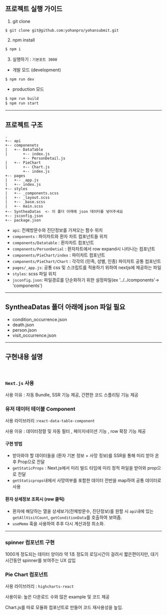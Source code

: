 ## 프로젝트 실행 가이드

1. git clone

```bash
$ git clone git@github.com:yohanpro/yohansubmit.git
```

2. npm install

```bash
$ npm i
```

3. 실행하기 : `기본포트 3000`

- 개발 모드 (development)

```bash
$ npm run dev
```

- production 모드

```bash
$ npm run build
$ npm run start
```

<hr>

## 프로젝트 구조

```
.
+-- api
+-- componenets
|   +-- DataTable
|       +-- index.js
        +-- PersonDetail.js
|   +-- PieChart
|       +-- Chart.js
        +-- index.js
+-- pages
|   +-- _app.js
|   +-- index.js
+-- styles
|   +-- _components.scss
|   +-- _layout.scss
|   +-- _base.scss
|   +-- main.scss
+-- SyntheaDatas  <- 이 폴더 아래에 json 데이터를 넣어주세요
+-- jsconfig.json
+-- package.json

```

- `api`: 전체방문수와 진단정보를 가져오는 함수 위치
- `components` : 파이차트와 환자 차트 컴포넌트들 위치
- `components/Datatable` : 환자차트 컴포넌트
- `components/PersonDetial` : 환자차트에서 row expand시 나타나는 컴포넌트
- `components/PieChart/index` : 파이차트 컴포넌트
- `components/PieChart/Chart` : 각각의 (민족, 성별, 인종) 파이차트 공통 컴포넌트
- `pages/_app.js`: 공통 css 및 스크립트를 적용하기 위하여 nextjs에 제공하는 파일
- `styles`: scss 파일 위치
- `jsconfig.json`: 파일경로를 단순화하기 위한 설정파일(ex '../../components'-> 'components')

 <hr>

## SyntheaDatas 폴더 아래에 json 파일 필요

- condition_occurrence.json
- death.json
- person.json
- visit_occurrence.json

<hr>

## 구현내용 설명

<br>

### `Next.js` 사용

사용 이유 : 자동 Bundle, SSR 기능 제공, 간편한 코드 스플리팅 기능 제공

### 유저 데이터 테이블 Component

사용 라이브러리 :`react-data-table-component`

사용 이유 : 데이터정렬 및 자동 필터 , 페이지네이션 기능 , row 확장 기능 제공

#### 구현 방법

- 받아와야 할 데이터들을 (환자 기본 정보 + 사망 정보)를 SSR을 통해 미리 받아 온후 Prop으로 전달
- `getStaticProps` : Next.js에서 미리 빌드 타임에 미리 정적 파일을 받아와 prop으로 전달
- `getStaticprops`내에서 사망여부를 포함한 데이터 전반을 map하여 공통 데이터로 사용

#### 환자 상세정보 조회시 (row 클릭)

- 환자에 해당하는 열을 상세보기(전체방문수, 진단정보)를 원할 시 `api`내에 있는 `getAllVisitCount`, `getConditionData`를 호출하여 보여줌.
- `useMemo` 훅을 사용하여 추후 다시 계산과정 최소화.
<hr>

### spinner 컴포넌트 구현

1000개 정도되는 데이터 양이라 약 1초 정도의 로딩시간이 걸려서 짧은편이지만, 대기시간동안 spinner를 보여주는 UX 삽입

### Pie Chart 컴포넌트

사용 라이브러리 : `highcharts-react`

사용이유: 높은 다운로드 수와 많은 example 및 코드 제공

Chart.js를 따로 모듈화 컴포넌트로 만들어 코드 재사용성을 높임.
